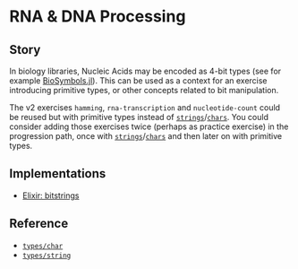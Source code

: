 # RNA & DNA Processing

## Story

In biology libraries, Nucleic Acids may be encoded as 4-bit types (see for example [BioSymbols.jl](https://github.com/BioJulia/BioSymbols.jl/blob/master/src/nucleicacid.jl)).
This can be used as a context for an exercise introducing primitive types, or other concepts related to bit manipulation.

The v2 exercises `hamming`, `rna-transcription` and `nucleotide-count` could be reused but with primitive types instead of [`strings`][types-string]/[`chars`][types-char].
You could consider adding those exercises twice (perhaps as practice exercise) in the progression path, once with [`strings`][types-string]/[`chars`][types-char] and then later on with primitive types.

## Implementations

- [Elixir: bitstrings][implementation-elixir]

## Reference

- [`types/char`][types-char]
- [`types/string`][types-string]

[implementation-elixir]: https://github.com/exercism/elixir/blob/main/exercises/concept/dna-encoding/.docs/instructions.md
[types-string]: https://github.com/exercism/v3/blob/main/reference/types/string.md
[types-char]: https://github.com/exercism/v3/blob/main/reference/types/char.md
